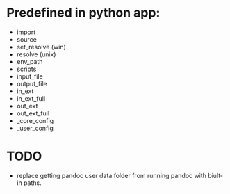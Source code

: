 # Predefined in python app:

* import
* source
* set_resolve (win)
* resolve (unix)
* env_path
* scripts
* input_file
* output_file
* in_ext
* in_ext_full
* out_ext
* out_ext_full
* _core_config
* _user_config

# TODO

* replace getting pandoc user data folder from running pandoc with biult-in paths.
